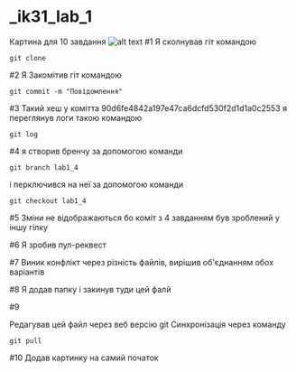 # _ik31_lab_1
Картина для 10 завдання
![alt text](https://github.com/VladyslavSembai/IK-31_Sembay_Devops-/blob/main/lab1/img.png)
#1
Я сколнував гіт командою 
```Shell script
git clone
```
#2
Я Закомітив гіт командою 
```Shell script
git commit -m "Повідомлення"
```
#3
Такий хеш у комітта 90d6fe4842a197e47ca6dcfd530f2d1d1a0c2553
я переглянув логи такою командою 
````Shell script
git log
````
#4 
я створив бренчу за допомогою команди 
````Shell script
git branch lab1_4
````
і перключився на неї за допомогою команди 
```Shell script
git checkout lab1_4
```
#5
Зміни не відображаються бо коміт з 4 
завданням був зроблений у іншу гілку

#6
Я зробив пул-реквест

#7
Виник конфлікт через різність файлів, вирішив 
об'єднанням обох варіантів

#8
Я додав папку і закинув туди цей фалй

#9 

Редагував цей файл через веб версію git
Синхронізація через команду
```Shell script
git pull
```

#10
Додав картинку на самий початок
